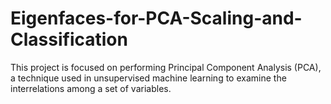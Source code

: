 # Eigenfaces-for-PCA-Scaling-and-Classification
This project is focused on performing Principal Component Analysis (PCA), a technique used in unsupervised machine learning to examine the interrelations among a set of variables.
